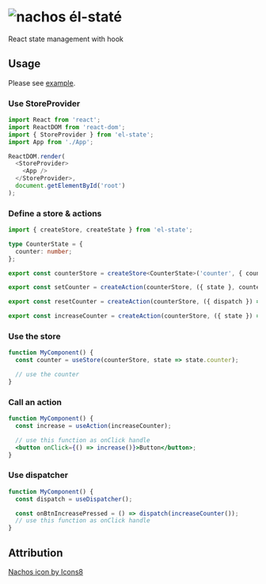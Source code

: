 # ![nachos](https://img.icons8.com/officel/30/000000/nachos.png) él-staté

React state management with hook

## Usage

Please see [example](./example/index.tsx).

### Use StoreProvider

```js
import React from 'react';
import ReactDOM from 'react-dom';
import { StoreProvider } from 'el-state';
import App from './App';

ReactDOM.render(
  <StoreProvider>
    <App />
  </StoreProvider>,
  document.getElementById('root')
);
```

### Define a store & actions

```ts
import { createStore, createState } from 'el-state';

type CounterState = {
  counter: number;
};

export const counterStore = createStore<CounterState>('counter', { counter: 0 });

export const setCounter = createAction(counterStore, ({ state }, counter: number) => ({ ...state, counter }));

export const resetCounter = createAction(counterStore, ({ dispatch }) => dispatch(setCounter(0)));

export const increaseCounter = createAction(counterStore, ({ state }) => ({ ...state, counter: state.counter + 1 }));
```

### Use the store

```jsx
function MyComponent() {
  const counter = useStore(counterStore, state => state.counter);

  // use the counter
}
```

### Call an action

```jsx
function MyComponent() {
  const increase = useAction(increaseCounter);

  // use this function as onClick handle
  <button onClick={() => increase()}>Button</button>;
}
```

### Use dispatcher

```jsx
function MyComponent() {
  const dispatch = useDispatcher();

  const onBtnIncreasePressed = () => dispatch(increaseCounter());
  // use this function as onClick handle
}
```

## Attribution
[Nachos icon by Icons8](https://icons8.com/icon/36KGWdxi97kQ/nachos)
